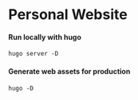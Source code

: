  # Personal Website

#### Run locally with hugo

`hugo server -D`


#### Generate web assets for production

`hugo -D`


